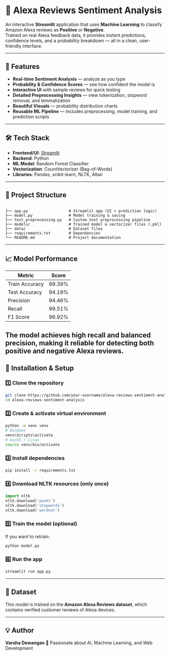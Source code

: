 # 🎤 Alexa Reviews Sentiment Analysis

An interactive **Streamlit** application that uses **Machine Learning** to classify Amazon Alexa reviews as **Positive** or **Negative**.  
Trained on real Alexa feedback data, it provides instant predictions, confidence levels, and a probability breakdown — all in a clean, user-friendly interface.

---

## 📌 Features
- **Real-time Sentiment Analysis** — analyze as you type
- **Probability & Confidence Scores** — see how confident the model is
- **Interactive UI** with sample reviews for quick testing
- **Detailed Preprocessing Insights** — view tokenization, stopword removal, and lemmatization
- **Beautiful Visuals** — probability distribution charts
- **Reusable ML Pipeline** — includes preprocessing, model training, and prediction scripts

---

## 🛠️ Tech Stack
- **Frontend/UI**: [Streamlit](https://streamlit.io/)
- **Backend**: Python
- **ML Model**: Random Forest Classifier
- **Vectorization**: CountVectorizer (Bag-of-Words)
- **Libraries**: Pandas, scikit-learn, NLTK, Altair

---

## 📂 Project Structure
```

├── app.py                  # Streamlit app (UI + prediction logic)
├── model.py                # Model training & saving
├── text_preprocessing.py   # Custom text preprocessing pipeline
├── models/                 # Trained model & vectorizer files (.pkl)
├── data/                   # Dataset files
├── requirements.txt        # Dependencies
└── README.md               # Project documentation

````

---

## 📈 Model Performance
| Metric          | Score   |
|-----------------|---------|
| Train Accuracy  | 99.39%  |
| Test Accuracy   | 94.19%  |
| Precision       | 94.46%  |
| Recall          | 99.51%  |
| F1 Score        | 96.92%  |

The model achieves **high recall** and **balanced precision**, making it reliable for detecting both positive and negative Alexa reviews.
---
## 🚀 Installation & Setup

### 1️⃣ Clone the repository
```bash
git clone https://github.com/your-username/alexa-reviews-sentiment-analysis.git
cd alexa-reviews-sentiment-analysis
````

### 2️⃣ Create & activate virtual environment

```bash
python -m venv venv
# Windows
venv\Scripts\activate
# macOS / Linux
source venv/bin/activate
```

### 3️⃣ Install dependencies

```bash
pip install -r requirements.txt
```

### 4️⃣ Download NLTK resources (only once)

```python
import nltk
nltk.download('punkt')
nltk.download('stopwords')
nltk.download('wordnet')
```

### 5️⃣ Train the model (optional)

If you want to retrain:

```bash
python model.py
```

### 6️⃣ Run the app

```bash
streamlit run app.py
```

---


## 📄 Dataset

This model is trained on the **Amazon Alexa Reviews dataset**, which contains verified customer reviews of Alexa devices.


---

## 💡 Author

**Varsha Dewangan**
🚀 Passionate about AI, Machine Learning, and Web Development
